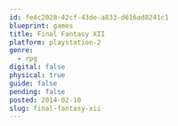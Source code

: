 ```yaml
---
id: fe4c2028-42cf-43de-a833-d616ad8241c1
blueprint: games
title: Final Fantasy XII
platform: playstation-2
genre:
  - rpg
digital: false
physical: true
guide: false
pending: false
posted: 2014-02-10
slug: final-fantasy-xii
---
```

